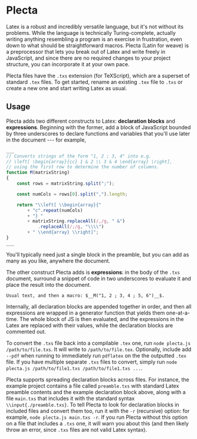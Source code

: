 # Plecta
Latex is a robust and incredibly versatile language, but it's not without its problems. While the language is technically Turing-complete, actually writing anything resembling a program is an exercise in frustration, even down to what should be straightforward macros. Plecta (Latin for weave) is a preprocessor that lets you break out of Latex and write freely in JavaScript, and since there are no required changes to your project structure, you can incorporate it at your own pace.

Plecta files have the `.txs` extension (for TeXScript), which are a superset of standard `.tex` files. To get started, rename an existing `.tex` file to `.txs` or create a new one and start writing Latex as usual.

## Usage

Plecta adds two different constructs to Latex: **declaration blocks** and **expressions**. Beginning with the former, add a block of JavaScript bounded by three underscores to declare functions and variables that you'll use later in the document --- for example,
```js
___
// Converts strings of the form "1, 2 ; 3, 4" into e.g. 
// \left[ \begin{array}{cc} 1 & 2 \\ 3 & 4 \end{array} \right],
// using the first row to determine the number of columns.
function M(matrixString)
{
	const rows = matrixString.split(";");

	const numCols = rows[0].split(",").length;

	return "\\left[ \\begin{array}{"
		+ "c".repeat(numCols)
		+ "} "
		+ matrixString.replaceAll(/,/g, " &")
			.replaceAll(/;/g, "\\\\")
		+ " \\end{array} \\right]";
}
___
```
You'll typically need just a single block in the preamble, but you can add as many as you like, anywhere the document.

The other construct Plecta adds is **expressions**: in the body of the `.txs` document, surround a snippet of code in two underscores to evaluate it and place the result into the document.
```
Usual text, and then a macro: $__M("1, 2 ; 3, 4 ; 5, 6")__$.
```
Internally, all declaration blocks are appended together in order, and then all expressions are wrapped in a generator function that yields them one-at-a-time. The whole block of JS is then evaluated, and the expressions in the Latex are replaced with their values, while the declaration blocks are commented out.

To convert the `.txs` file back into a compilable `.tex` one, run `node plecta.js /path/to/file.txs`. It will write to `/path/to/file.tex`. Optionally, include add `--pdf` when running to immediately run `pdflatex` on the the outputted `.tex` file. If you have multiple separate `.txs` files to convert, simply run `node plecta.js /path/to/file1.txs /path/to/file1.txs ...`.

Plecta supports spreading declaration blocks across files. For instance, the example project contains a file called `preamble.txs` with standard Latex preamble contents and the example declaration block above, along with a file `main.txs` that includes it with the standard syntax `\\input{./preamble.txs}`. To tell Plecta to look for declaration blocks in included files and convert them too, run it with the `-r` (recursive) option: for example, `node plecta.js main.txs -r`. If you run Plecta without this option on a file that includes a `.txs` one, it will warn you about this (and then likely throw an error, since `.txs` files are not valid Latex syntax).